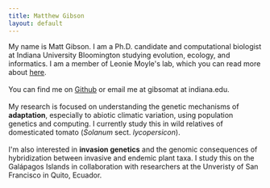 ```yaml
---
title: Matthew Gibson
layout: default
---
```


My name is Matt Gibson. I am a Ph.D. candidate and computational biologist at Indiana University Bloomington studying evolution, ecology, and informatics. I am a member of Leonie Moyle's lab, which you can read more about <a href="http://www.indiana.edu/~moylelab/">here</a>.<br> <br>You can find me on <a href="http://github.com/gibsonmatt">Github</a> or email me at gibsomat at indiana.edu.<br><br> My research is focused on understanding the genetic mechanisms of <strong>adaptation</strong>, especially to abiotic climatic variation, using population genetics and computing. I currently study this in wild relatives of domesticated tomato (<em>Solanum</em> sect. <em>lycopersicon</em>). <br>
<br>
I'm also interested in <strong>invasion genetics</strong> and the genomic consequences of hybridization between invasive and endemic plant taxa. I study this on the Galápagos Islands in collaboration with researchers at the Unveristy of San Francisco in Quito, Ecuador.<br> 
